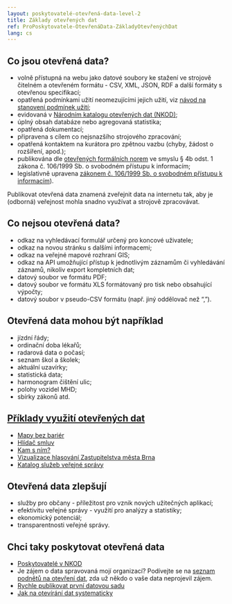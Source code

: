 ```yaml
---
layout: poskytovatelé-otevřená-data-level-2
title: Základy otevřených dat
ref: ProPoskytovatele-OtevřenáData-ZákladyOtevřenýchDat
lang: cs
---
```


## Co jsou otevřená data?
* volně přístupná na webu jako datové soubory ke stažení ve strojově čitelném a otevřeném formátu - CSV, XML, JSON, RDF a další formáty s otevřenou specifikací;
* opatřená podmínkami užití neomezujícími jejich užití, viz [návod na stanovení podmínek užití](https://opendata.gov.cz/cinnost:stanoveni-podminek-uziti);
* evidovaná v [Národním katalogu otevřených dat (NKOD)](https://data.gov.cz/);
* úplný obsah databáze nebo agregovaná statistika;
* opatřená dokumentací;
* připravena s cílem co nejsnazšího strojového zpracování;
* opatřená kontaktem na kurátora pro zpětnou vazbu (chyby, žádost o rozšíření, apod.);
* publikována dle [otevřených formálních norem](https://data.gov.cz/ofn/) ve smyslu § 4b odst. 1 zákona č. 106/1999 Sb. o svobodném přístupu k informacím;
* legislativně upravena [zákonem č. 106/1999 Sb. o svobodném přístupu k informacím](https://www.e-sbirka.cz/sb/1999/106/2024-07-01)).

Publikovat otevřená data znamená zveřejnit data na internetu tak, aby je (odborná) veřejnost mohla snadno využívat a strojově zpracovávat.

## Co nejsou otevřená data?
* odkaz na vyhledávací formulář určený pro koncové uživatele;
* odkaz na novou stránku s dalšími informacemi;
* odkaz na veřejné mapové rozhraní GIS;
* odkaz na API umožňující přístup k jednotlivým záznamům či vyhledávání záznamů, nikoliv export kompletních dat;
* datový soubor ve formátu PDF;
* datový soubor ve formátu XLS formátovaný pro tisk nebo obsahující výpočty;
* datový soubor v pseudo-CSV formátu (např. jiný oddělovač než “,”).

## Otevřená data mohou být například
* jízdní řády;
* ordinační doba lékařů;
* radarová data o počasí;
* seznam škol a školek;
* aktuální uzavírky;
* statistická data;
* harmonogram čištění ulic;
* polohy vozidel MHD;
* sbírky zákonů atd.
  
## [Příklady využití otevřených dat](https://data.gov.cz/aplikace)
* [Mapy bez bariér](https://mapybezbarier.cz/cs)
* [Hlídač smluv](https://www.hlidacsmluv.cz/)
* [Kam s ním?](https://www.kamsnim.cz/)
* [Vizualizace hlasování Zastupitelstva města Brna](https://data.brno.cz/apps/hlasov%C3%A1n%C3%AD-brn%C4%9Bnsk%C3%A9ho-zastupitelstva/explore)
* [Katalog služeb veřejné správy](https://app.powerbi.com/view?r=eyJrIjoiZmIzYWY0ZjEtYTA0ZS00ZDZmLTkyY2UtMzFiODFjOTg5Yzk4IiwidCI6IjFkYjQxZDZmLTFmMzctNDZkYi1iZDNlLWM0ODNhYmI4MTA1ZCIsImMiOjh9)

## Otevřená data zlepšují
* služby pro občany - příležitost pro vznik nových užitečných aplikací;
* efektivitu veřejné správy - využití pro analýzy a statistiky;
* ekonomický potenciál;
* transparentnosti veřejné správy.

## Chci taky poskytovat otevřená data
*  [Poskytovatelé v NKOD](https://data.gov.cz/poskytovatelé)
*  Je zájem o data spravovaná mojí organizací? Podívejte se na [seznam podnětů na otevření dat](https://data.gov.cz/návrhy-na-datové-sady-k-otevření), zda už někdo o vaše data neprojevil zájem.
*  [Rychle publikovat první datovou sadu](https://data.gov.cz/otevřená-data-snadno-a-rychle/)
*  [Jak na otevírání dat systematicky](https://opendata.gov.cz/standardy:start)

